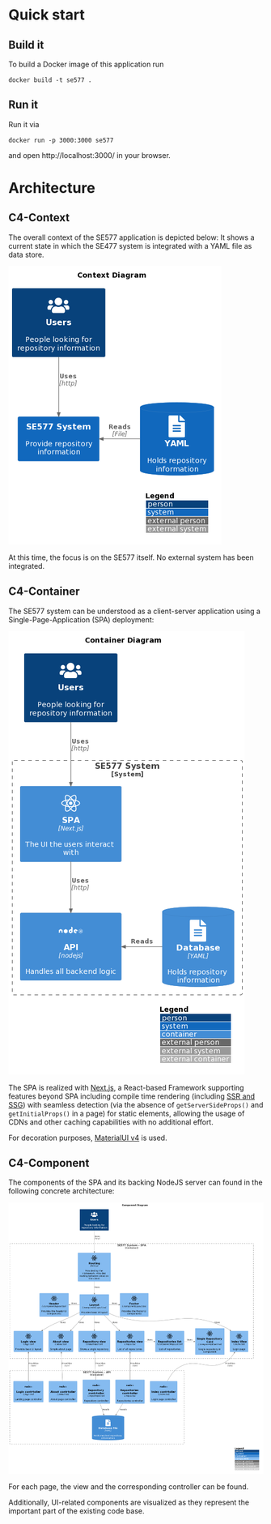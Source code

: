 # Quick start

## Build it

To build a Docker image of this application run

```
docker build -t se577 .
```

## Run it

Run it via

```
docker run -p 3000:3000 se577
```

and open http://localhost:3000/ in your browser.


# Architecture

## C4-Context

The overall context of the SE577 application is depicted below:
It shows a current state in which the SE477 system is integrated with a YAML file as data store.

![](./arch/c4_context.png)

At this time, the focus is on the SE577 itself. No external system has been integrated.

## C4-Container

The SE577 system can be understood as a client-server application using a Single-Page-Application (SPA) deployment:

![](./arch/c4_container.png)

The SPA is realized with [Next.js](https://nextjs.org/), a React-based Framework supporting features beyond SPA including compile time rendering (including [SSR and SSG](https://nextjs.org/docs/basic-features/data-fetching/overview)) with seamless detection (via the absence of `getServerSideProps()` and `getInitialProps()` in a page) for static elements, allowing the usage of CDNs and other caching capabilities with no additional effort.

For decoration purposes, [MaterialUI v4](https://v4.mui.com/) is used.

## C4-Component

The components of the SPA and its backing NodeJS server can found in the following concrete architecture:

![](./arch/c4_component.png)

For each page, the view and the corresponding controller can be found.

Additionally, UI-related components are visualized as they represent the important part of the existing code base.
